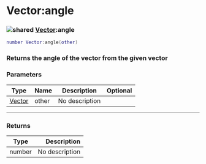 # Vector:angle

### ![shared](../../home/vector/.gitbook/assets/shared.png) [Vector](../../home/vector/home/Vector/):angle

```lua
number Vector:angle(other)
```

### Returns the angle of the vector from the given vector

### Parameters

| Type                                     | Name  | Description    | Optional |
| ---------------------------------------- | ----- | -------------- | -------: |
| [Vector](../../home/vector/home/Vector/) | other | No description |          |

***

### Returns

| Type   |    Description |
| ------ | -------------: |
| number | No description |
